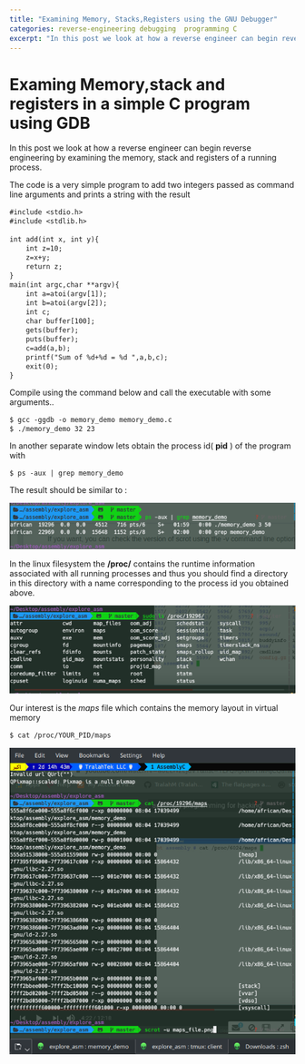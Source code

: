 ```yaml
---
title: "Examining Memory, Stacks,Registers using the GNU Debugger"
categories: reverse-engineering debugging  programming C
excerpt: "In this post we look at how a reverse engineer can begin reverse engineering by examining the memory, stack and registers of a running process."
---
```


# Examing Memory,stack and registers in a simple C program using GDB

In this post we look at how a reverse engineer can begin reverse engineering by
examining the memory, stack and registers of a running process.

The code is a very simple program to add two integers passed as command
line arguments and prints a string with the result

``` {.c}
#include <stdio.h>
#include <stdlib.h>

int add(int x, int y){
    int z=10;
    z=x+y;
    return z;
}
main(int argc,char **argv){
    int a=atoi(argv[1]);
    int b=atoi(argv[2]);
    int c;
    char buffer[100];
    gets(buffer);
    puts(buffer);
    c=add(a,b);
    printf("Sum of %d+%d = %d ",a,b,c);
    exit(0);
}

```

Compile using the command below and call the executable with some
arguments..

``` {.sourceCode .console}
$ gcc -ggdb -o memory_demo memory_demo.c
$ ./memory_demo 32 23
```

In another separate window lets obtain the process id( **pid** ) of the
program with

``` {.sourceCode .console}
$ ps -aux | grep memory_demo
```

The result should be similar to :

![image](images/obtain_pid.png)

In the linux filesystem the **/proc/** contains the runtime information
associated with all running processes and thus you should find a
directory in this directory with a name corresponding to the process id
you obtained above.

![image](images/proc_pid.png)

Our interest is the *maps* file which contains the memory layout in
virtual memory

``` bash
$ cat /proc/YOUR_PID/maps
```

![image](images/maps_file.png)
